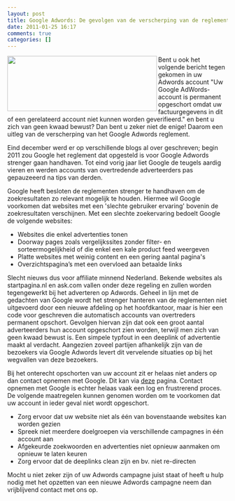```yaml
---
layout: post
title: Google Adwords: De gevolgen van de verscherping van de reglementen
date: 2011-01-25 16:17
comments: true
categories: []
---
```

<a href="http://www.nubisonline.nl/wp-content/uploads/2011/02/google-adwords-logo.jpg"><img align="left" class="size-full wp-image-275" title="google-adwords" src="http://www.nubisonline.nl/wp-content/uploads/2011/02/google-adwords-logo.jpg" alt="" width="342" height="126" /></a>Bent u ook het volgende bericht tegen gekomen in uw Adwords account "Uw Google AdWords-account is permanent opgeschort omdat uw factuurgegevens in dit of een gerelateerd account niet kunnen worden geverifieerd." en bent u zich van geen kwaad bewust? Dan bent u zeker niet de enige! Daarom een uitleg van de verscherping van het Google Adwords reglement.

Eind december werd er op verschillende blogs al over geschreven; begin 2011 zou Google het reglement dat opgesteld is voor Google Adwords strenger gaan handhaven. Tot eind vorig jaar liet Google de teugels aardig vieren en werden accounts van overtredende adverteerders pas gepauzeeerd na tips van derden.

Google heeft besloten de reglementen strenger te handhaven om de zoekresultaten zo relevant mogelijk te houden. Hiermee wil Google voorkomen dat websites met een 'slechte gebruiker ervaring' bovenin de zoekresultaten verschijnen. Met een slechte zoekervaring bedoelt Google de volgende websites:

- Websites die enkel advertenties tonen
- Doorway pages zoals vergelijkssites zonder filter- en sorteermogelijkheid of die enkel een kale product feed weergeven
- Platte websites met weinig content en een gering aantal pagina's
- Overzichtspagina’s met een overvloed aan betaalde links

Slecht nieuws dus voor affiliate minnend Nederland. Bekende websites als startpagina.nl en ask.com vallen onder deze regeling en zullen worden tegengewerkt bij het adverteren op Adwords. Geheel in lijn met de gedachten van Google wordt het strenger hanteren van de reglementen niet uitgevoerd door een nieuwe afdeling op het hoofdkantoor, maar is hier een code voor geschreven die automatisch accounts van overtreders permanent opschort. Gevolgen hiervan zijn dat ook een groot aantal adverteerders hun account opgeschort zien worden, terwijl men zich van geen kwaad bewust is. Een simpele typfout in een deeplink of advertentie maakt al verdacht. Aangezien zoveel partijen afhankelijk zijn van de bezoekers via Google Adwords levert dit vervelende situaties op bij het wegvallen van deze bezoekers.

Bij het onterecht opschorten van uw account zit er helaas niet anders op dan contact opnemen met Google. Dit kan via <a href="https://adwords.google.com/support/aw/bin/answer.py?hl=nl&amp;answer=1061835" target="_blank">deze</a> pagina. Contact opnemen met Google is echter helaas vaak een log en frustrerend proces. De volgende maatregelen kunnen genomen worden om te voorkomen dat uw account in ieder geval niet wordt opgeschort.

- Zorg ervoor dat uw website niet als één van bovenstaande websites kan worden gezien
- Spreek niet meerdere doelgroepen via verschillende campagnes in één account aan
- Afgekeurde zoekwoorden en advertenties niet opnieuw aanmaken om opnieuw te laten keuren
- Zorg ervoor dat de deeplinks clean zijn en bv. niet re-directen

Mocht u niet zeker zijn of uw Adwords campagne juist staat of heeft u hulp nodig met het opzetten van een nieuwe Adwords campagne neem dan vrijblijvend contact met ons op.
